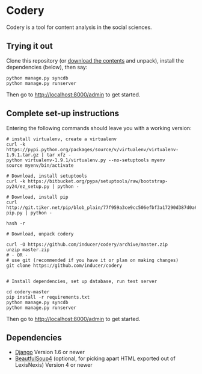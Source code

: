 # Codery

Codery is a tool for content analysis in the social sciences.

## Trying it out

Clone this repository (or [download the
contents](https://github.com/inducer/codery/archive/master.zip) and unpack),
install the dependencies (below), then say:

```
python manage.py syncdb
python manage.py runserver
```

Then go to <http://localhost:8000/admin> to get started.

## Complete set-up instructions

Entering the following commands should leave you with a working version:

```
# install virtualenv, create a virtualenv
curl -k https://pypi.python.org/packages/source/v/virtualenv/virtualenv-1.9.1.tar.gz | tar xfz -
python virtualenv-1.9.1/virtualenv.py --no-setuptools myenv
source myenv/bin/activate

# Download, install setuptools
curl -k https://bitbucket.org/pypa/setuptools/raw/bootstrap-py24/ez_setup.py | python -

# Download, install pip
curl http://git.tiker.net/pip/blob_plain/77f959a3ce9cc506efbf3a17290d387d0a6624f5:/contrib/get-pip.py | python -

hash -r

# Download, unpack codery

curl -O https://github.com/inducer/codery/archive/master.zip
unzip master.zip
# - OR -
# use git (recommended if you have it or plan on making changes)
git clone https://github.com/inducer/codery


# Install dependencies, set up database, run test server

cd codery-master
pip install -r requirements.txt
python manage.py syncdb
python manage.py runserver
```

Then go to <http://localhost:8000/admin> to get started.

## Dependencies

* [Django](http://djangoproject.com)  Version 1.6 or newer
* [BeautfulSoup4](http://pypi.python.org/pypi/BeautfulSoup4) (optional, for picking apart
  HTML exported out of LexisNexis) Version 4 or newer
